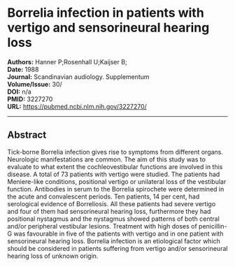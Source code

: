 # Borrelia infection in patients with vertigo and sensorineural hearing loss

**Authors:** Hanner P;Rosenhall U;Kaijser B;  
**Date:** 1988  
**Journal:** Scandinavian audiology. Supplementum  
**Volume/Issue:** 30/  
**DOI:** n/a  
**PMID:** 3227270  
**URL:** https://pubmed.ncbi.nlm.nih.gov/3227270/

---

## Abstract

Tick-borne Borrelia infection gives rise to symptoms from different organs. Neurologic manifestations are common. The aim of this study was to evaluate to what extent the cochleovestibular functions are involved in this disease. A total of 73 patients with vertigo were studied. The patients had Meniere-like conditions, positional vertigo or unilateral loss of the vestibular function. Antibodies in serum to the Borrelia spirochete were determined in the acute and convalescent periods. Ten patients, 14 per cent, had serological evidence of Borreliosis. All these patients had severe vertigo and four of them had sensorineural hearing loss, furthermore they had positional nystagmus and the nystagmus showed patterns of both central and/or peripheral vestibular lesions. Treatment with high doses of penicillin-G was favourable in five of the patients with vertigo and in one patient with sensorineural hearing loss. Borrelia infection is an etiological factor which should be considered in patients suffering from vertigo and/or sensorineural hearing loss of unknown origin.
